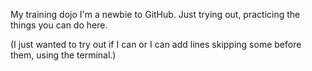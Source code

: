 My training dojo
I'm a newbie to GitHub. Just trying out, practicing the things you can do here.
 
 
(I just wanted to try out if I can or I can add lines skipping some before them, using the terminal.)

